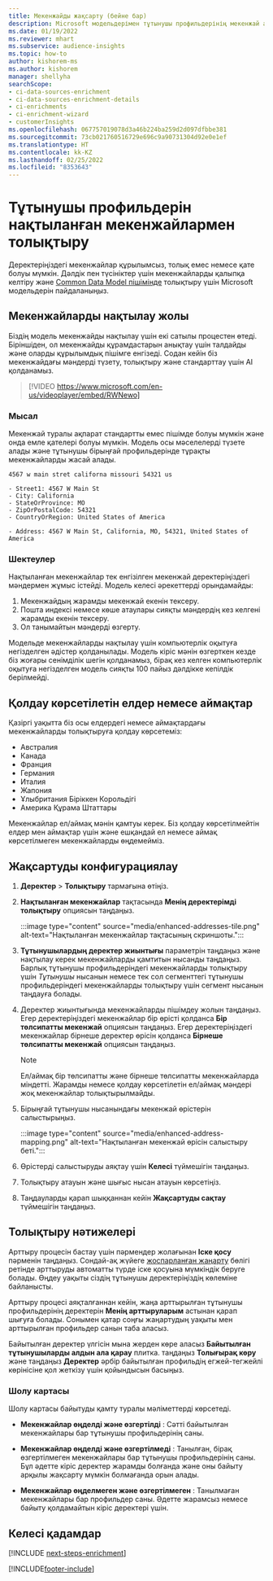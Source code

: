 ```yaml
---
title: Мекенжайды жақсарту (бейне бар)
description: Microsoft модельдерімен тұтынушы профильдерінің мекенжай ақпаратын толықтырыңыз және қалыпқа келтіріңіз.
ms.date: 01/19/2022
ms.reviewer: mhart
ms.subservice: audience-insights
ms.topic: how-to
author: kishorem-ms
ms.author: kishorem
manager: shellyha
searchScope:
- ci-data-sources-enrichment
- ci-data-sources-enrichment-details
- ci-enrichments
- ci-enrichment-wizard
- customerInsights
ms.openlocfilehash: 067757019078d3a46b224ba259d2d097dfbbe381
ms.sourcegitcommit: 73cb021760516729e696c9a90731304d92e0e1ef
ms.translationtype: HT
ms.contentlocale: kk-KZ
ms.lasthandoff: 02/25/2022
ms.locfileid: "8353643"
---
```

# <a name="enrichment-of-customer-profiles-with-enhanced-addresses"></a>Тұтынушы профильдерін нақтыланған мекенжайлармен толықтыру

Деректеріңіздегі мекенжайлар құрылымсыз, толық емес немесе қате болуы мүмкін. Дәлдік пен түсініктер үшін мекенжайларды қалыпқа келтіру және [Common Data Model пішімінде](/common-data-model/schema/core/applicationcommon/address) толықтыру үшін Microsoft модельдерін пайдаланыңыз.

## <a name="how-we-enhance-addresses"></a>Мекенжайларды нақтылау жолы

Біздің модель мекенжайды нақтылау үшін екі сатылы процестен өтеді. Біріншіден, ол мекенжайды құрамдастарын анықтау үшін талдайды және оларды құрылымдық пішімге енгізеді. Содан кейін біз мекенжайдағы мәндерді түзету, толықтыру және стандарттау үшін AI қолданамыз.

> [!VIDEO https://www.microsoft.com/en-us/videoplayer/embed/RWNewo]

### <a name="example"></a>Мысал

Мекенжай туралы ақпарат стандартты емес пішімде болуы мүмкін және онда емле қателері болуы мүмкін. Модель осы мәселелерді түзете алады және тұтынушы бірыңғай профильдерінде тұрақты мекенжайларды жасай алады.

```Input
4567 w main stret californa missouri 54321 us
```

```Output
- Street1: 4567 W Main St
- City: California
- StateOrProvince: MO
- ZipOrPostalCode: 54321
- CountryOrRegion: United States of America

- Address: 4567 W Main St, California, MO, 54321, United States of America
```

### <a name="limitations"></a>Шектеулер

Нақтыланған мекенжайлар тек енгізілген мекенжай деректеріңіздегі мәндермен жұмыс істейді. Модель келесі әрекеттерді орындамайды: 

1. Мекенжайдың жарамды мекенжай екенін тексеру.
2. Пошта индексі немесе көше атаулары сияқты мәндердің кез келгені жарамды екенін тексеру.
3. Ол танымайтын мәндерді өзгерту.

Модельде мекенжайларды нақтылау үшін компьютерлік оқытуға негізделген әдістер қолданылады. Модель кіріс мәнін өзгерткен кезде біз жоғары сенімділік шегін қолданамыз, бірақ кез келген компьютерлік оқытуға негізделген модель сияқты 100 пайыз дәлдікке кепілдік берілмейді.

## <a name="supported-countries-or-regions"></a>Қолдау көрсетілетін елдер немесе аймақтар

Қазіргі уақытта біз осы елдердегі немесе аймақтардағы мекенжайларды толықтыруға қолдау көрсетеміз: 

- Австралия
- Канада
- Франция
- Германия
- Италия
- Жапония
- Ұлыбритания Біріккен Корольдігі
- Америка Құрама Штаттары

Мекенжайлар ел/аймақ мәнін қамтуы керек. Біз қолдау көрсетілмейтін елдер мен аймақтар үшін және ешқандай ел немесе аймақ көрсетілмеген мекенжайларды өңдемейміз.

## <a name="configure-the-enrichment"></a>Жақсартуды конфигурациялау

1. **Деректер** > **Толықтыру** тармағына өтіңіз.

1. **Нақтыланған мекенжайлар** тақтасында **Менің деректерімді толықтыру** опциясын таңдаңыз.

   :::image type="content" source="media/enhanced-addresses-tile.png" alt-text="Нақтыланған мекенжайлар тақтасының скриншоты.":::

1. **Тұтынушылардың деректер жиынтығы** параметрін таңдаңыз және нақтылау керек мекенжайларды қамтитын нысанды таңдаңыз. Барлық тұтынушы профильдеріндегі мекенжайларды толықтыру үшін *Тұтынушы* нысанын немесе тек сол сегменттегі тұтынушы профильдеріндегі мекенжайларды толықтыру үшін сегмент нысанын таңдауға болады.

1. Деректер жиынтығында мекенжайларды пішімдеу жолын таңдаңыз. Егер деректеріңіздегі мекенжайлар бір өрісті қолданса **Бір төлсипатты мекенжай** опциясын таңдаңыз. Егер деректеріңіздегі мекенжайлар бірнеше деректер өрісін қолданса **Бірнеше төлсипатты мекенжай** опциясын таңдаңыз.

   > [!NOTE]
   > Ел/аймақ бір төлсипатты және бірнеше төлсипатты мекенжайларда міндетті. Жарамды немесе қолдау көрсетілетін ел/аймақ мәндері жоқ мекенжайлар толықтырылмайды.

1.  Бірыңғай тұтынушы нысанындағы мекенжай өрістерін салыстырыңыз.

    :::image type="content" source="media/enhanced-address-mapping.png" alt-text="Нақтыланған мекенжай өрісін салыстыру беті.":::

1. Өрістерді салыстыруды аяқтау үшін **Келесі** түймешігін таңдаңыз.

1. Толықтыру атауын және шығыс нысан атауын көрсетіңіз.

1. Таңдауларды қарап шыққаннан кейін **Жақсартуды сақтау** түймешігін таңдаңыз.

## <a name="enrichment-results"></a>Толықтыру нәтижелері

Арттыру процесін бастау үшін пәрмендер жолағынан **Іске қосу** пәрменін таңдаңыз. Сондай-ақ жүйеге [жоспарланған жаңарту](system.md#schedule-tab) бөлігі ретінде арттыруды автоматты түрде іске қосуына мүмкіндік беруге болады. Өңдеу уақыты сіздің тұтынушы деректеріңіздің көлеміне байланысты.

Арттыру процесі аяқталғаннан кейін, жаңа арттырылған тұтынушы профильдерінің деректерін **Менің арттыруларым** астынан қарап шығуға болады. Сонымен қатар соңғы жаңартудың уақыты мен арттырылған профильдер санын таба аласыз.

Байытылған деректер үлгісін мына жерден көре аласыз **Байытылған тұтынушыларды алдын ала қарау** плитка. таңдаңыз **Толығырақ көру** және таңдаңыз **Деректер** әрбір байытылған профильдің егжей-тегжейлі көрінісіне қол жеткізу үшін қойындысын басыңыз.

### <a name="overview-card"></a>Шолу картасы

Шолу картасы байытуды қамту туралы мәліметтерді көрсетеді. 

* **Мекенжайлар өңделді және өзгертілді** : Сәтті байытылған мекенжайлары бар тұтынушы профильдерінің саны.

* **Мекенжайлар өңделді және өзгертілмеді** : Танылған, бірақ өзгертілмеген мекенжайлары бар тұтынушы профильдерінің саны. Бұл әдетте кіріс деректер жарамды болғанда және оны байыту арқылы жақсарту мүмкін болмағанда орын алады.

* **Мекенжайлар өңделмеген және өзгертілмеген** : Танылмаған мекенжайлары бар профильдер саны. Әдетте жарамсыз немесе байыту қолдамайтын кіріс деректері үшін.

## <a name="next-steps"></a>Келесі қадамдар

[!INCLUDE [next-steps-enrichment](../includes/next-steps-enrichment.md)]

[!INCLUDE[footer-include](../includes/footer-banner.md)]
